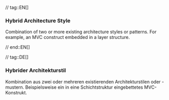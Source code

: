 // tag::EN[]
### Hybrid Architecture Style

Combination of two or more existing architecture styles or
patterns. For example, an MVC construct embedded in a layer
structure.

// end::EN[]

// tag::DE[]
### Hybrider Architekturstil

Kombination aus zwei oder mehreren existierenden Architekturstilen
oder -mustern. Beispielsweise ein in eine Schichtstruktur
eingebettetes MVC-Konstrukt.

